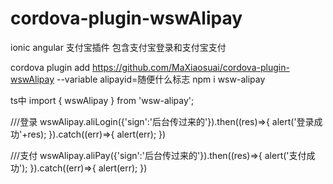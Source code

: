 # cordova-plugin-wswAlipay
ionic angular 支付宝插件 包含支付宝登录和支付宝支付


cordova plugin add https://github.com/MaXiaosuai/cordova-plugin-wswAlipay --variable alipayid=随便什么标志
npm i wsw-alipay

ts中
import { wswAlipay } from 'wsw-alipay';

///登录
wswAlipay.aliLogin({'sign':'后台传过来的'}).then((res)=>{
  alert('登录成功'+res);
}).catch((err)=>{
  alert(err);
})


///支付
 wswAlipay.aliPay({'sign':'后台传过来的'}).then((res)=>{
  alert('支付成功');
}).catch((err)=>{
  alert(err);
})
